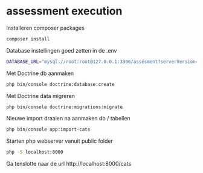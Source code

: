 # assessment execution

Installeren composer packages

```bash
composer install
```

Database instellingen goed zetten in de .env

```bash
DATABASE_URL="mysql://root:root@127.0.0.1:3306/assesment?serverVersion=8.0.37"
```

Met Doctrine db aanmaken

```bash
php bin/console doctrine:database:create
```

Met Doctrine data migreren

```bash
php bin/console doctrine:migrations:migrate
```

Nieuwe import draaien na aanmaken db / tabellen

```bash
php bin/console app:import-cats 
```

Starten php webserver vanuit public folder

```bash
php -S localhost:8000 
```

Ga tenslotte naar de url http://localhost:8000/cats